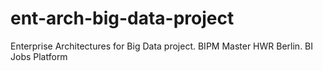 # ent-arch-big-data-project
Enterprise Architectures for Big Data project. BIPM Master HWR Berlin. BI Jobs Platform
